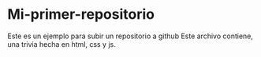 # Mi-primer-repositorio
Este es un ejemplo para subir un repositorio a github
Este archivo contiene,  una trivia  hecha en html, css y js.
